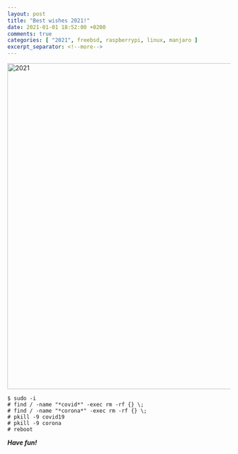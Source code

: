 ```yaml
---
layout: post
title: "Best wishes 2021!"
date: 2021-01-01 18:52:00 +0200
comments: true
categories: [ "2021", freebsd, raspberrypi, linux, manjaro ] 
excerpt_separator: <!--more-->
---
```


<a href="{{ '/images/2021/2021.jpg' | remove_first:'/' | absolute_url }}"><img src="{{ '/images//2021/2021.jpg' | remove_first:'/' | absolute_url }}" width="1000" height="735" alt="2021" /> </a>



```
$ sudo -i
# find / -name "*covid*" -exec rm -rf {} \;
# find / -name "*corona*" -exec rm -rf {} \;
# pkill -9 covid19
# pkill -9 corona
# reboot
```

***Have fun!***


